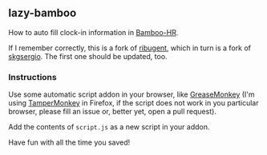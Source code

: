 
## lazy-bamboo

How to auto fill clock-in information in [Bamboo-HR](https://bamboohr.com).

If I remember correctly, this is a fork of [ribugent](https://github.com/ribugent/bamboohr-timesheet-greasemonkey), which in turn is a fork of [skgsergio](https://github.com/skgsergio/greasemonkey-scripts). The first one should be updated, too.

### Instructions

Use some automatic script addon in your browser, like [GreaseMonkey](https://www.greasespot.net/) (I'm using [TamperMonkey](https://www.tampermonkey.net/) in Firefox, if the script does not work in you particular browser, please fill an issue or, better yet, open a pull request).

Add the contents of `script.js` as a new script in your addon.

Have fun with all the time you saved!
